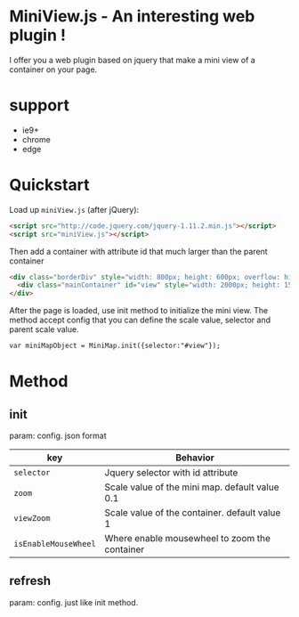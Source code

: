 # MiniView.js - An interesting web plugin !

I offer you a web plugin based on jquery that make a mini view of a container on your page.

# support

* ie9+
* chrome
* edge

# Quickstart

Load up `miniView.js` (after jQuery):

```html
<script src="http://code.jquery.com/jquery-1.11.2.min.js"></script>
<script src="miniView.js"></script>
```

Then add a container with attribute id that much larger than the parent container

```html
<div class="borderDiv" style="width: 800px; height: 600px; overflow: hidden; border: 1px solid;">
  <div class="mainContainer" id="view" style="width: 2000px; height: 1500px; background-color: #bad6cb"></div>
</div>
```

After the page is loaded, use init method to initialize the mini view. The method accept config that you can define the scale value, selector and parent scale value.

```html
var miniMapObject = MiniMap.init({selector:"#view"});
```

# Method

## init

  param: config. json format
  
  key                  | Behavior
-----------------------|-----------------------------------------------------------------
`selector`             | Jquery selector with id attribute
`zoom`                 | Scale value of the mini map. default value 0.1
`viewZoom`             | Scale value of the container. default value 1
`isEnableMouseWheel`   | Where enable mousewheel to zoom the container

## refresh

  param: config. just like init method.
